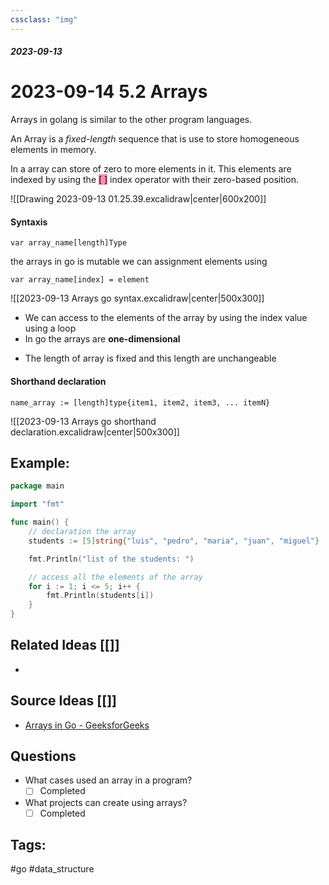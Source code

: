 ```yaml
---
cssclass: "img"
---
```

##### _2023-09-13_

# 2023-09-14 5.2 Arrays

Arrays in golang is similar to the other program languages.

An Array is a _fixed-length_ sequence that is use to store homogeneous elements in memory.

In a array can store of zero to more elements in it. This elements are indexed by using the <mark style="background: #FF5582A6;">[ ]</mark> index operator with their zero-based position.

![[Drawing 2023-09-13 01.25.39.excalidraw|center|600x200]]
#### Syntaxis

```
var array_name[length]Type
```

the arrays in go is mutable we can assignment elements using 

```
var array_name[index] = element
```


![[2023-09-13 Arrays go syntax.excalidraw|center|500x300]]

* We can access to the elements of the array by using the index value using a loop
* In go the arrays are **one-dimensional**
- The length of array is fixed and this length are unchangeable 

#### Shorthand declaration

```
name_array := [length]type{item1, item2, item3, ... itemN}
```

![[2023-09-13 Arrays go shorthand declaration.excalidraw|center|500x300]]
## Example:

```go
package main

import "fmt"

func main() {
	// declaration the array
	students := [5]string{"luis", "pedro", "maria", "juan", "miguel"}

	fmt.Println("list of the students: ")

	// access all the elements of the array
	for i := 1; i <= 5; i++ {
		fmt.Println(students[i])	
	}
}
```
## Related Ideas [[]]

- 
## Source Ideas [[]]

-  [Arrays in Go - GeeksforGeeks](https://www.geeksforgeeks.org/arrays-in-go/)
## Questions 

- What cases used an array in a program?
	- [ ] Completed
- What projects can create using arrays?
	- [ ] Completed
## Tags:

#go 
#data_structure

